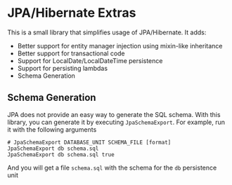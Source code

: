 JPA/Hibernate  Extras
==============================

This is a small library that simplifies usage of JPA/Hibernate. It adds:
  * Better support for entity manager injection using mixin-like inheritance
  * Better support for transactional code
  * Support for LocalDate/LocalDateTime persistence
  * Support for persisting lambdas
  * Schema Generation
  
## Schema Generation

JPA does not provide an easy way to generate the SQL schema. With this library, you can generate it by executing `JpaSchemaExport`. For example, run it with the following arguments

```
# JpaSchemaExport DATABASE_UNIT SCHEMA_FILE [format]
JpaSchemaExport db schema.sql
JpaSchemaExport db schema.sql true
```

And you will get a file `schema.sql` with the schema for the `db`  persistence unit
